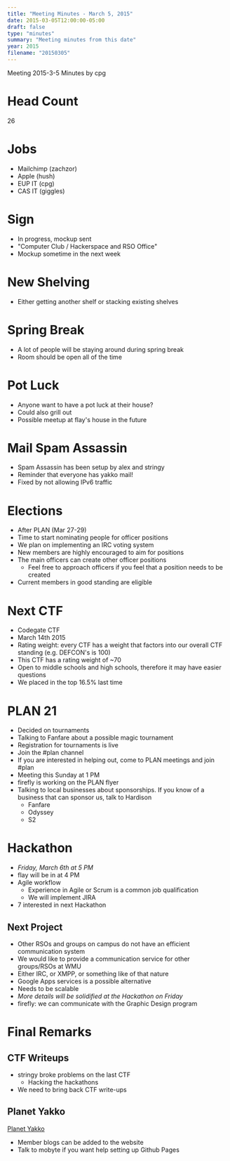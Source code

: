 ```yaml
---
title: "Meeting Minutes - March 5, 2015"
date: 2015-03-05T12:00:00-05:00
draft: false
type: "minutes"
summary: "Meeting minutes from this date"
year: 2015
filename: "20150305"
---
```


Meeting 2015-3-5
Minutes by cpg

# Head Count
26

# Jobs
- Mailchimp (zachzor)
- Apple (hush)
- EUP IT (cpg)
- CAS IT (giggles)

# Sign
- In progress, mockup sent
- "Computer Club / Hackerspace and RSO Office"
- Mockup sometime in the next week

# New Shelving
- Either getting another shelf or stacking existing shelves

# Spring Break
- A lot of people will be staying around during spring break
- Room should be open all of the time

# Pot Luck
- Anyone want to have a pot luck at their house?
- Could also grill out
- Possible meetup at flay's house in the future

# Mail Spam Assassin
- Spam Assassin has been setup by alex and stringy
- Reminder that everyone has yakko mail!
- Fixed by not allowing IPv6 traffic

# Elections
- After PLAN (Mar 27-29)
- Time to start nominating people for officer positions
- We plan on implementing an IRC voting system
- New members are highly encouraged to aim for positions
- The main officers can create other officer positions
  - Feel free to approach officers if you feel that a position needs to be created
- Current members in good standing are eligible

# Next CTF
- Codegate CTF
- March 14th 2015
- Rating weight: every CTF has a weight that factors into our overall CTF standing (e.g. DEFCON's is 100)
- This CTF has a rating weight of ~70 
- Open to middle schools and high schools, therefore it may have easier questions
- We placed in the top 16.5% last time

# PLAN 21
- Decided on tournaments
- Talking to Fanfare about a possible magic tournament
- Registration for tournaments is live
- Join the #plan channel
- If you are interested in helping out, come to PLAN meetings and join #plan
- Meeting this Sunday at 1 PM
- firefly is working on the PLAN flyer
- Talking to local businesses about sponsorships. If you know of a business that can sponsor us, talk to Hardison
  - Fanfare
  - Odyssey
  - S2

# Hackathon
- *Friday, March 6th at 5 PM*
- flay will be in at 4 PM
- Agile workflow
  - Experience in Agile or Scrum is a common job qualification
  - We will implement JIRA
- 7 interested in next Hackathon

## Next Project 
- Other RSOs and groups on campus do not have an efficient communication system
- We would like to provide a communication service for other groups/RSOs at WMU
- Either IRC, or XMPP, or something like of that nature
- Google Apps services is a possible alternative
- Needs to be scalable
- *More details will be solidified at the Hackathon on Friday*
- firefly: we can communicate with the Graphic Design program

# Final Remarks
## CTF Writeups
- stringy broke problems on the last CTF
  - Hacking the hackathons
- We need to bring back CTF write-ups

## Planet Yakko
[Planet Yakko](http://ccowmu.org/planet)
- Member blogs can be added to the website
- Talk to mobyte if you want help setting up Github Pages
